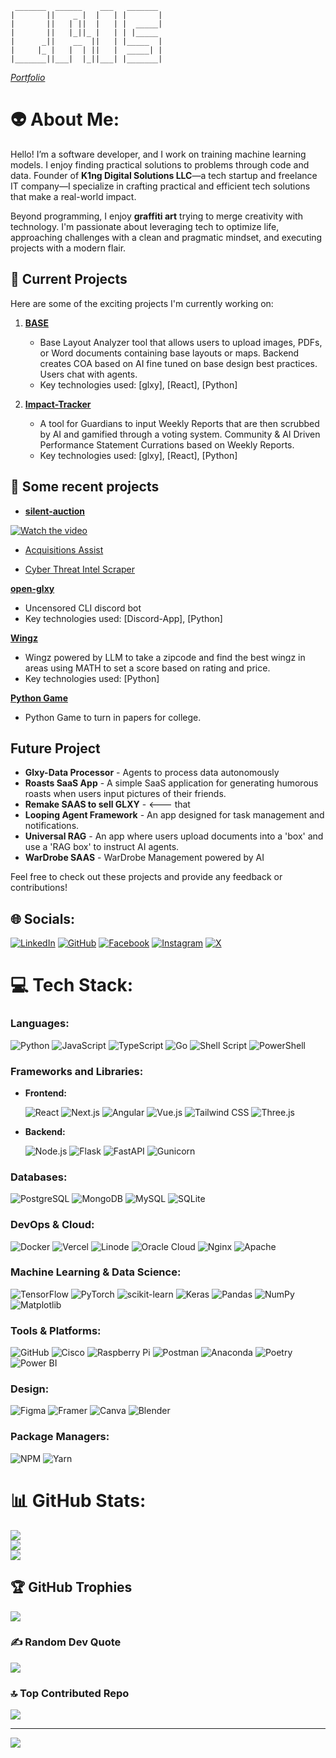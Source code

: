 ```
 _______  ______    ___   _______ 
|       ||    _ |  |   | |       |
|       ||   | ||  |   | |  _____|
|       ||   |_||_ |   | | |_____ 
|      _||    __  ||   | |_____  |
|     |_ |   |  | ||   |  _____| |
|_______||___|  |_||___| |_______|

```
*[Portfolio](https://edgefolio-94wufrw6r-lordbuffclouds-projects.vercel.app/)*

# 👽 About Me:

Hello! I’m a software developer, and I work on training machine learning models. I enjoy finding practical solutions to problems through code and data. Founder of **K1ng Digital Solutions LLC**—a tech startup and freelance IT company—I specialize in crafting practical and efficient tech solutions that make a real-world impact.

Beyond programming, I enjoy **graffiti art** trying to merge creativity with technology. I'm passionate about leveraging tech to optimize life, approaching challenges with a clean and pragmatic mindset, and executing projects with a modern flair.

## 🚀 Current Projects

Here are some of the exciting projects I'm currently working on:

1. **[BASE](https://github.com/lordbuffcloud/base.git)**
   - Base Layout Analyzer tool that allows users to upload images, PDFs, or Word documents containing base layouts or maps.
     Backend creates COA based on AI fine tuned on base design best practices. Users chat with agents.
   - Key technologies used: [glxy], [React], [Python]
  
2. **[Impact-Tracker](https://github.com/lordbuffcloud/impact-tracker)**
   - A tool for Guardians to input Weekly Reports that are then scrubbed by AI and gamified through a voting system. Community & AI Driven Performance Statement Currations based on Weekly Reports.
   - Key technologies used: [glxy], [React], [Python]

## 🚀 Some recent projects

   - **[silent-auction](https://github.com/lordbuffcloud/silent-auction.git)**

[![Watch the video](https://img.youtube.com/vi/iSklAEk6Knw/0.jpg)](https://www.youtube.com/watch?v=iSklAEk6Knw)


   - [Acquisitions Assist](https://acquisitions.ngrok.dev/)
     
   - [Cyber Threat Intel Scraper](https://cis.ngrok.app/)
     
  **[open-glxy](https://github.com/lordbuffcloud/open-glxy.git)**
   - Uncensored CLI discord bot
   - Key technologies used: [Discord-App], [Python]

  **[Wingz](https://github.com/lordbuffcloud/wingz.git)**
   - Wingz powered by LLM to take a zipcode and find the best wingz in areas using MATH to set a score based on rating and price.
   - Key technologies used: [Python]
  
  **[Python Game](https://github.com/lordbuffcloud/sawgame.git)**
   - Python Game to turn in papers for college.


## Future Project

- **Glxy-Data Processor** - Agents to process data autonomously 
- **Roasts SaaS App** - A simple SaaS application for generating humorous roasts when users input pictures of their friends.
- **Remake SAAS to sell GLXY** - <--- that
- **Looping Agent Framework** - An app designed for task management and notifications.
- **Universal RAG** - An app where users upload documents into a 'box' and use a 'RAG box' to instruct AI agents.
- **WarDrobe SAAS** - WarDrobe Management powered by AI
  
Feel free to check out these projects and provide any feedback or contributions!
## 🌐 Socials:

[![LinkedIn](https://img.shields.io/badge/LinkedIn-%230077B5.svg?style=flat&logo=linkedin&logoColor=white)](https://linkedin.com/in/cristopher-king-baa981272) [![GitHub](https://img.shields.io/badge/GitHub-%23121011.svg?style=flat&logo=github&logoColor=white)](https://github.com/lordbuffcloud) [![Facebook](https://img.shields.io/badge/Facebook-%231877F2.svg?style=flat&logo=facebook&logoColor=white)](https://facebook.com/occultmystagogue) [![Instagram](https://img.shields.io/badge/Instagram-%23E4405F.svg?style=flat&logo=instagram&logoColor=white)](https://instagram.com/occultmystagogue) [![X](https://img.shields.io/badge/X-%231DA1F2.svg?style=flat&logo=x&logoColor=white)](https://x.com/kingcris)

# 💻 Tech Stack:

### **Languages:**

![Python](https://img.shields.io/badge/Python-%233776AB.svg?style=for-the-badge&logo=python&logoColor=white)
![JavaScript](https://img.shields.io/badge/JavaScript-%23F7DF1E.svg?style=for-the-badge&logo=javascript&logoColor=black)
![TypeScript](https://img.shields.io/badge/TypeScript-%23007ACC.svg?style=for-the-badge&logo=typescript&logoColor=white)
![Go](https://img.shields.io/badge/Go-%2300ADD8.svg?style=for-the-badge&logo=go&logoColor=white)
![Shell Script](https://img.shields.io/badge/Shell_Script-%23121011.svg?style=for-the-badge&logo=gnu-bash&logoColor=white)
![PowerShell](https://img.shields.io/badge/PowerShell-%235391FE.svg?style=for-the-badge&logo=powershell&logoColor=white)

### **Frameworks and Libraries:**

- **Frontend:**

  ![React](https://img.shields.io/badge/React-%2320232A.svg?style=for-the-badge&logo=react&logoColor=%2361DAFB)
  ![Next.js](https://img.shields.io/badge/Next.js-%23000000.svg?style=for-the-badge&logo=nextdotjs&logoColor=white)
  ![Angular](https://img.shields.io/badge/Angular-%23DD0031.svg?style=for-the-badge&logo=angular&logoColor=white)
  ![Vue.js](https://img.shields.io/badge/Vue.js-%234FC08D.svg?style=for-the-badge&logo=vuedotjs&logoColor=white)
  ![Tailwind CSS](https://img.shields.io/badge/Tailwind_CSS-%2338B2AC.svg?style=for-the-badge&logo=tailwind-css&logoColor=white)
  ![Three.js](https://img.shields.io/badge/Three.js-%23000000.svg?style=for-the-badge&logo=threedotjs&logoColor=white)

- **Backend:**

  ![Node.js](https://img.shields.io/badge/Node.js-%23339933.svg?style=for-the-badge&logo=nodedotjs&logoColor=white)
  ![Flask](https://img.shields.io/badge/Flask-%23000000.svg?style=for-the-badge&logo=flask&logoColor=white)
  ![FastAPI](https://img.shields.io/badge/FastAPI-%2300C7B7.svg?style=for-the-badge&logo=fastapi&logoColor=white)
  ![Gunicorn](https://img.shields.io/badge/Gunicorn-%298729.svg?style=for-the-badge&logo=gunicorn&logoColor=white)

### **Databases:**

![PostgreSQL](https://img.shields.io/badge/PostgreSQL-%23316192.svg?style=for-the-badge&logo=postgresql&logoColor=white)
![MongoDB](https://img.shields.io/badge/MongoDB-%2347A248.svg?style=for-the-badge&logo=mongodb&logoColor=white)
![MySQL](https://img.shields.io/badge/MySQL-%234479A1.svg?style=for-the-badge&logo=mysql&logoColor=white)
![SQLite](https://img.shields.io/badge/SQLite-%2307405E.svg?style=for-the-badge&logo=sqlite&logoColor=white)

### **DevOps & Cloud:**

![Docker](https://img.shields.io/badge/Docker-%230db7ed.svg?style=for-the-badge&logo=docker&logoColor=white)
![Vercel](https://img.shields.io/badge/Vercel-%23000000.svg?style=for-the-badge&logo=vercel&logoColor=white)
![Linode](https://img.shields.io/badge/Linode-%2300A95C.svg?style=for-the-badge&logo=linode&logoColor=white)
![Oracle Cloud](https://img.shields.io/badge/Oracle_Cloud-F80000?style=for-the-badge&logo=oracle&logoColor=white)
![Nginx](https://img.shields.io/badge/Nginx-%23009639.svg?style=for-the-badge&logo=nginx&logoColor=white)
![Apache](https://img.shields.io/badge/Apache-%23D42029.svg?style=for-the-badge&logo=apache&logoColor=white)

### **Machine Learning & Data Science:**

![TensorFlow](https://img.shields.io/badge/TensorFlow-%23FF6F00.svg?style=for-the-badge&logo=tensorflow&logoColor=white)
![PyTorch](https://img.shields.io/badge/PyTorch-%23EE4C2C.svg?style=for-the-badge&logo=pytorch&logoColor=white)
![scikit-learn](https://img.shields.io/badge/Scikit--Learn-%23F7931E.svg?style=for-the-badge&logo=scikitlearn&logoColor=white)
![Keras](https://img.shields.io/badge/Keras-%23D00000.svg?style=for-the-badge&logo=keras&logoColor=white)
![Pandas](https://img.shields.io/badge/Pandas-%23150458.svg?style=for-the-badge&logo=pandas&logoColor=white)
![NumPy](https://img.shields.io/badge/NumPy-%23013243.svg?style=for-the-badge&logo=numpy&logoColor=white)
![Matplotlib](https://img.shields.io/badge/Matplotlib-%23ffffff.svg?style=for-the-badge&logo=matplotlib&logoColor=black)

### **Tools & Platforms:**

![GitHub](https://img.shields.io/badge/GitHub-%23121011.svg?style=for-the-badge&logo=github&logoColor=white)
![Cisco](https://img.shields.io/badge/Cisco-%23049fd9.svg?style=for-the-badge&logo=cisco&logoColor=black)
![Raspberry Pi](https://img.shields.io/badge/Raspberry_Pi-%23C51A4A.svg?style=for-the-badge&logo=raspberrypi&logoColor=white)
![Postman](https://img.shields.io/badge/Postman-%23FF6C37.svg?style=for-the-badge&logo=postman&logoColor=white)
![Anaconda](https://img.shields.io/badge/Anaconda-%2344A833.svg?style=for-the-badge&logo=anaconda&logoColor=white)
![Poetry](https://img.shields.io/badge/Poetry-%233B82F6.svg?style=for-the-badge&logo=poetry&logoColor=white)
![Power BI](https://img.shields.io/badge/Power_BI-%23F2C811.svg?style=for-the-badge&logo=powerbi&logoColor=black)

### **Design:**

![Figma](https://img.shields.io/badge/Figma-%23F24E1E.svg?style=for-the-badge&logo=figma&logoColor=white)
![Framer](https://img.shields.io/badge/Framer-%23000000.svg?style=for-the-badge&logo=framer&logoColor=white)
![Canva](https://img.shields.io/badge/Canva-%2300C4CC.svg?style=for-the-badge&logo=canva&logoColor=white)
![Blender](https://img.shields.io/badge/Blender-%23F5792A.svg?style=for-the-badge&logo=blender&logoColor=white)

### **Package Managers:**

![NPM](https://img.shields.io/badge/NPM-%23CB3837.svg?style=for-the-badge&logo=npm&logoColor=white)
![Yarn](https://img.shields.io/badge/Yarn-%232C8EBB.svg?style=for-the-badge&logo=yarn&logoColor=white)

# 📊 GitHub Stats:

![](https://github-readme-stats.vercel.app/api?username=lordbuffcloud&theme=dark&hide_border=false&include_all_commits=false&count_private=false)<br/>
![](https://github-readme-streak-stats.herokuapp.com/?user=lordbuffcloud&theme=dark&hide_border=false)<br/>
![](https://github-readme-stats.vercel.app/api/top-langs/?username=lordbuffcloud&theme=dark&hide_border=false&include_all_commits=false&count_private=false&layout=compact)

## 🏆 GitHub Trophies

![](https://github-profile-trophy.vercel.app/?username=lordbuffcloud&theme=radical&no-frame=true&no-bg=true&margin-w=4)

### ✍️ Random Dev Quote

![](https://quotes-github-readme.vercel.app/api?type=horizontal&theme=merko)

### 🔝 Top Contributed Repo

![](https://github-contributor-stats.vercel.app/api?username=lordbuffcloud&limit=5&theme=dark&combine_all_yearly_contributions=true)

---

[![](https://visitcount.itsvg.in/api?id=lordbuffcloud&icon=0&color=3)](https://visitcount.itsvg.in)



